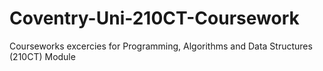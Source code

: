 # Coventry-Uni-210CT-Coursework
Courseworks excercies for Programming, Algorithms and Data Structures (210CT) Module

